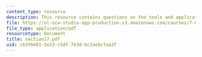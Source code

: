 ```yaml
---
content_type: resource
description: This resource contains questions on the tools and application.
file: https://ol-ocw-studio-app-production.s3.amazonaws.com/courses/7-014-introductory-biology-spring-2005/cb3f66015e23c5df7b3dbc2aebcfaa3f_section17.pdf
file_type: application/pdf
resourcetype: Document
title: section17.pdf
uid: cb3f6601-5e23-c5df-7b3d-bc2aebcfaa3f
---
```


